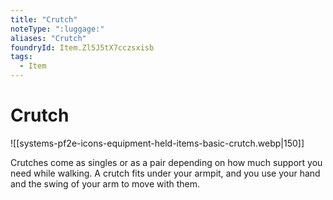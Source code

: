 ```yaml
---
title: "Crutch"
noteType: ":luggage:"
aliases: "Crutch"
foundryId: Item.Zl5J5tX7cczsxisb
tags:
  - Item
---
```


# Crutch
![[systems-pf2e-icons-equipment-held-items-basic-crutch.webp|150]]

Crutches come as singles or as a pair depending on how much support you need while walking. A crutch fits under your armpit, and you use your hand and the swing of your arm to move with them.
